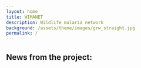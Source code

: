 ```yaml
---
layout: home
title: WIMANET
description: Wildlife malaria network
background: /assets/theme/images/grw_straight.jpg
permalink: /
---
```


## News from the project:

